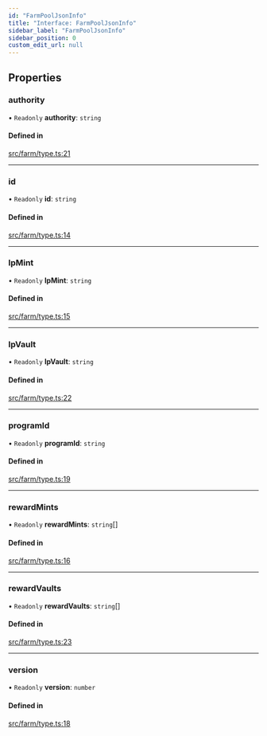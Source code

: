 ```yaml
---
id: "FarmPoolJsonInfo"
title: "Interface: FarmPoolJsonInfo"
sidebar_label: "FarmPoolJsonInfo"
sidebar_position: 0
custom_edit_url: null
---
```


## Properties

### authority

• `Readonly` **authority**: `string`

#### Defined in

[src/farm/type.ts:21](https://github.com/alpha-defi/raydium-sdk/blob/5597113/src/farm/type.ts#L21)

___

### id

• `Readonly` **id**: `string`

#### Defined in

[src/farm/type.ts:14](https://github.com/alpha-defi/raydium-sdk/blob/5597113/src/farm/type.ts#L14)

___

### lpMint

• `Readonly` **lpMint**: `string`

#### Defined in

[src/farm/type.ts:15](https://github.com/alpha-defi/raydium-sdk/blob/5597113/src/farm/type.ts#L15)

___

### lpVault

• `Readonly` **lpVault**: `string`

#### Defined in

[src/farm/type.ts:22](https://github.com/alpha-defi/raydium-sdk/blob/5597113/src/farm/type.ts#L22)

___

### programId

• `Readonly` **programId**: `string`

#### Defined in

[src/farm/type.ts:19](https://github.com/alpha-defi/raydium-sdk/blob/5597113/src/farm/type.ts#L19)

___

### rewardMints

• `Readonly` **rewardMints**: `string`[]

#### Defined in

[src/farm/type.ts:16](https://github.com/alpha-defi/raydium-sdk/blob/5597113/src/farm/type.ts#L16)

___

### rewardVaults

• `Readonly` **rewardVaults**: `string`[]

#### Defined in

[src/farm/type.ts:23](https://github.com/alpha-defi/raydium-sdk/blob/5597113/src/farm/type.ts#L23)

___

### version

• `Readonly` **version**: `number`

#### Defined in

[src/farm/type.ts:18](https://github.com/alpha-defi/raydium-sdk/blob/5597113/src/farm/type.ts#L18)
